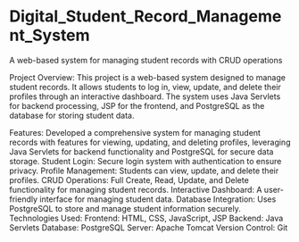 # Digital_Student_Record_Management_System
A web-based system for managing student records with CRUD operations

Project Overview:
This project is a web-based system designed to manage student records. It allows students to log in, view, update, and delete their profiles through an interactive dashboard. The system uses Java Servlets for backend processing, JSP for the frontend, and PostgreSQL as the database for storing student data.

Features:
Developed a comprehensive system for managing student records with features for viewing, updating, and deleting profiles, leveraging Java Servlets for backend functionality and PostgreSQL for secure data storage.
Student Login: Secure login system with authentication to ensure privacy.
Profile Management: Students can view, update, and delete their profiles.
CRUD Operations: Full Create, Read, Update, and Delete functionality for managing student records.
Interactive Dashboard: A user-friendly interface for managing student data.
Database Integration: Uses PostgreSQL to store and manage student information securely.
Technologies Used:
Frontend: HTML, CSS, JavaScript, JSP
Backend: Java Servlets
Database: PostgreSQL
Server: Apache Tomcat
Version Control: Git
